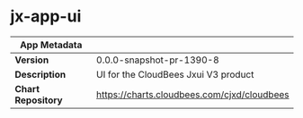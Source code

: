 # jx-app-ui

|App Metadata||
|---|---|
| **Version** | 0.0.0-snapshot-pr-1390-8 |
| **Description** | UI for the CloudBees Jxui V3 product |
| **Chart Repository** | https://charts.cloudbees.com/cjxd/cloudbees |
